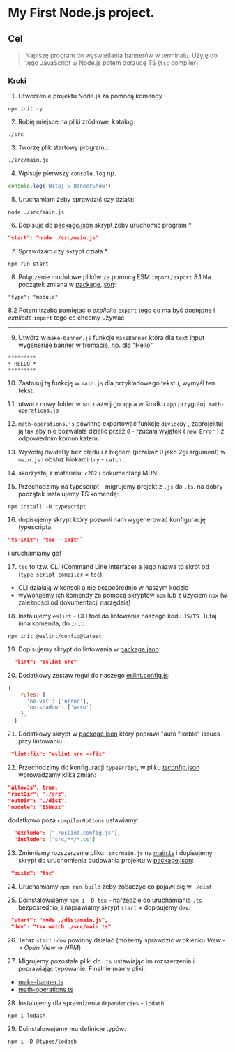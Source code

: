 # My First Node.js project.

## Cel

> Napiszę program do wyświetlania bannerów w terminalu. Użyję do tego JavaScript w Node.js potem dorzucę TS (`tsc` compiler)

### Kroki

1. Utworzenie projektu Node.js za pomocą komendy

```
npm init -y
```

2. Robię miejsce na pliki źródłowe, katalog:

```
./src
```

3. Tworzę plik startowy programu:

```
./src/main.js
```

4. Wpisuje pierwszy `console.log` np.

```javascript
console.log('Witaj w BannerShow')
```

5. Uruchamiam żeby sprawdzić czy działa:

```
node ./src/main.js
```

6. Dopisuje do [package.json](./package.json) skrypt żeby uruchomić program \*

```json
"start": "node ./src/main.js"
```

7. Sprawdzam czy skrypt działa \*

```
npm run start
```

8. Połączenie modułowe plików za pomocą ESM `import/export`
   8.1 Na początek zmiana w [package.json](./package.json):

```
"type": "module"
```

8.2 Potem trzeba pamiętać o _explicite_ `export` tego co ma być dostępne i _explicite_ `import` tego co chcemy używać

---

9. Utwórz w `make-banner.js` funkcje `makeBanner` która dla `text` input wygeneruje banner w fromacie, np. dla "Hello"

```
*********
* HELLO *
*********
```

10. Zastosuj tą funkcję w `main.js` dla przykładowego tekstu, wymyśl ten tekst.

11. utwórz nowy folder w src nazwij go `app` a w środku `app` przygotuj: `math-operations.js`
12. `math-operations.js` powinno exportować funkcję `divideBy` , zaprojektuj ją tak aby nie pozwalała dzielić przez `0` - rzucała wyjątek ( `new Error` ) z odpowiednim komunikatem.
13. Wywołaj divideBy bez błędu i z błędem (przekaż 0 jako 2gi argument) w `main.js` i obsłuż blokami `try` - `catch` .
14. skorzystaj z materiału: `c202` i dokumentacji MDN

15. Przechodzimy na typescript - migrujemy projekt z `.js` do `.ts`. na dobry początek instalujemy TS komendą:

```
npm install -D typescript
```

16. dopisujemy skrypt który pozwoli nam wygenerować konfigurację typescripta:

```json
"ts-init": "tsc --init"`
```

i uruchamiamy go!

17. `tsc` to tzw. _CLI_ (Command Line Interface) a jego nazwa to skrót od (`type-script-compiler` = `tsc`).

- CLI działają w konsoli a nie bezpośrednio w naszym kodzie
- wywołujemy ich komendy za pomocą skryptów `npm` lub z użyciem `npx` (w zależności od dokumentacji narzędzia)

18. Instalujemy `eslint` - CLI tool do lintowania naszego kodu `JS/TS`. Tutaj inna komenda, do `init`:

```
npm init @eslint/config@latest
```

19. Dopisujemy skrypt do lintowania w [package.json](./package.json):

```json
  "lint": "eslint src"
```

20. Dodatkowy zestaw reguł do naszego [eslint.config.js](./eslint.config.js):

```javascript 
{
    rules: {
      'no-var': ['error'],
      'no-shadow': ['warn']
    },
  }
```

21. Dodatkowy skrypt w [package.json](./package.json) który poprawi "auto fixable" issues przy lintowaniu:

```json
 "lint:fix": "eslint src --fix"
```

22. Przechodzimy do konfiguracji `typescript`, w pliku [tsconfig.json](./tsconfig.json) wprowadzamy kilka zmian:

```json
"allowJs": true,
"rootDir": "./src",
"outDir": "./dist",
"module": "ESNext"
```

dodatkowo poza `compilerOptions` ustawiamy:

```json
  "exclude": ["./eslint.config.js"],
  "include": ["src/**/*.ts"]
```

23. Zmieniamy rozszerzenie pliku `.src/main.js` na [main.ts](./src/main.ts) i dopisujemy skrypt do uruchomienia budowania projektu w [package.json](./package.json):

```json
 "build": "tsc"
```

24. Uruchamiamy `npm run build` żeby zobaczyć co pojawi się w `./dist`

25. Doinstalowujemy `npm i -D tsx` - narzędzie do uruchamiania `.ts` bezpośrednio, i naprawiamy skrypt `start` + dopisujemy `dev`:

```json
 "start": "node ./dist/main.js",
 "dev": "tsx watch ./src/main.ts"
```

26. Teraz `start` i `dev` powinny działać (możemy sprawdzić w okienku _View -> Open View -> NPM_)

27. Migrujemy pozostałe pliki do `.ts` ustawiając im rozszerzenia i poprawiając typowanie. Finalnie mamy pliki:

- [make-banner.ts](./src/make-banner.ts)
- [math-operations.ts](./src/app/math-operations.ts)

28. Instalujemy dla sprawdzenia `dependencies` - `lodash`:

```
npm i lodash
```

29. Doinstalowujemy mu definicje typów:

```
npm i -D @types/lodash
```